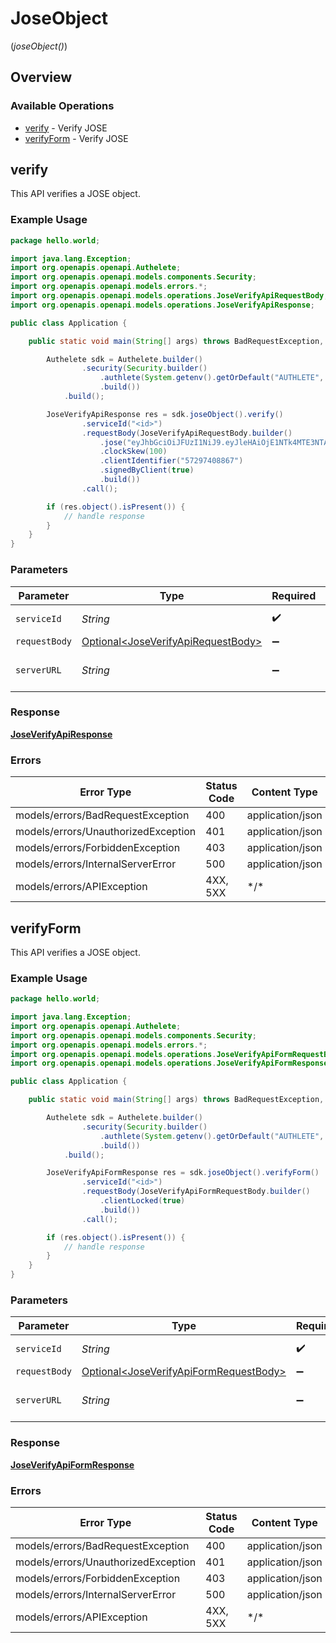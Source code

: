 # JoseObject
(*joseObject()*)

## Overview

### Available Operations

* [verify](#verify) - Verify JOSE
* [verifyForm](#verifyform) - Verify JOSE

## verify

This API verifies a JOSE object.


### Example Usage

<!-- UsageSnippet language="java" operationID="jose_verify_api" method="post" path="/api/{serviceId}/jose/verify" -->
```java
package hello.world;

import java.lang.Exception;
import org.openapis.openapi.Authelete;
import org.openapis.openapi.models.components.Security;
import org.openapis.openapi.models.errors.*;
import org.openapis.openapi.models.operations.JoseVerifyApiRequestBody;
import org.openapis.openapi.models.operations.JoseVerifyApiResponse;

public class Application {

    public static void main(String[] args) throws BadRequestException, UnauthorizedException, ForbiddenException, InternalServerError, Exception {

        Authelete sdk = Authelete.builder()
                .security(Security.builder()
                    .authlete(System.getenv().getOrDefault("AUTHLETE", ""))
                    .build())
            .build();

        JoseVerifyApiResponse res = sdk.joseObject().verify()
                .serviceId("<id>")
                .requestBody(JoseVerifyApiRequestBody.builder()
                    .jose("eyJhbGciOiJFUzI1NiJ9.eyJleHAiOjE1NTk4MTE3NTAsImlzcyI6IjU3Mjk3NDA4ODY3In0K.csmdholMVcmjqHe59YWgLGNvm7I5Whp4phQCoGxyrlRGMnTgsfxtwyxBgMXQqEPD5q5k9FaEWNk37K8uAtSwrA")
                    .clockSkew(100)
                    .clientIdentifier("57297408867")
                    .signedByClient(true)
                    .build())
                .call();

        if (res.object().isPresent()) {
            // handle response
        }
    }
}
```

### Parameters

| Parameter                                                                                  | Type                                                                                       | Required                                                                                   | Description                                                                                |
| ------------------------------------------------------------------------------------------ | ------------------------------------------------------------------------------------------ | ------------------------------------------------------------------------------------------ | ------------------------------------------------------------------------------------------ |
| `serviceId`                                                                                | *String*                                                                                   | :heavy_check_mark:                                                                         | A service ID.                                                                              |
| `requestBody`                                                                              | [Optional\<JoseVerifyApiRequestBody>](../../models/operations/JoseVerifyApiRequestBody.md) | :heavy_minus_sign:                                                                         | N/A                                                                                        |
| `serverURL`                                                                                | *String*                                                                                   | :heavy_minus_sign:                                                                         | An optional server URL to use.                                                             |

### Response

**[JoseVerifyApiResponse](../../models/operations/JoseVerifyApiResponse.md)**

### Errors

| Error Type                          | Status Code                         | Content Type                        |
| ----------------------------------- | ----------------------------------- | ----------------------------------- |
| models/errors/BadRequestException   | 400                                 | application/json                    |
| models/errors/UnauthorizedException | 401                                 | application/json                    |
| models/errors/ForbiddenException    | 403                                 | application/json                    |
| models/errors/InternalServerError   | 500                                 | application/json                    |
| models/errors/APIException          | 4XX, 5XX                            | \*/\*                               |

## verifyForm

This API verifies a JOSE object.


### Example Usage

<!-- UsageSnippet language="java" operationID="jose_verify_api_form" method="post" path="/api/{serviceId}/jose/verify" -->
```java
package hello.world;

import java.lang.Exception;
import org.openapis.openapi.Authelete;
import org.openapis.openapi.models.components.Security;
import org.openapis.openapi.models.errors.*;
import org.openapis.openapi.models.operations.JoseVerifyApiFormRequestBody;
import org.openapis.openapi.models.operations.JoseVerifyApiFormResponse;

public class Application {

    public static void main(String[] args) throws BadRequestException, UnauthorizedException, ForbiddenException, InternalServerError, Exception {

        Authelete sdk = Authelete.builder()
                .security(Security.builder()
                    .authlete(System.getenv().getOrDefault("AUTHLETE", ""))
                    .build())
            .build();

        JoseVerifyApiFormResponse res = sdk.joseObject().verifyForm()
                .serviceId("<id>")
                .requestBody(JoseVerifyApiFormRequestBody.builder()
                    .clientLocked(true)
                    .build())
                .call();

        if (res.object().isPresent()) {
            // handle response
        }
    }
}
```

### Parameters

| Parameter                                                                                          | Type                                                                                               | Required                                                                                           | Description                                                                                        |
| -------------------------------------------------------------------------------------------------- | -------------------------------------------------------------------------------------------------- | -------------------------------------------------------------------------------------------------- | -------------------------------------------------------------------------------------------------- |
| `serviceId`                                                                                        | *String*                                                                                           | :heavy_check_mark:                                                                                 | A service ID.                                                                                      |
| `requestBody`                                                                                      | [Optional\<JoseVerifyApiFormRequestBody>](../../models/operations/JoseVerifyApiFormRequestBody.md) | :heavy_minus_sign:                                                                                 | N/A                                                                                                |
| `serverURL`                                                                                        | *String*                                                                                           | :heavy_minus_sign:                                                                                 | An optional server URL to use.                                                                     |

### Response

**[JoseVerifyApiFormResponse](../../models/operations/JoseVerifyApiFormResponse.md)**

### Errors

| Error Type                          | Status Code                         | Content Type                        |
| ----------------------------------- | ----------------------------------- | ----------------------------------- |
| models/errors/BadRequestException   | 400                                 | application/json                    |
| models/errors/UnauthorizedException | 401                                 | application/json                    |
| models/errors/ForbiddenException    | 403                                 | application/json                    |
| models/errors/InternalServerError   | 500                                 | application/json                    |
| models/errors/APIException          | 4XX, 5XX                            | \*/\*                               |